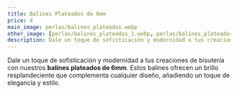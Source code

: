 ```yaml
---
title: Balines Plateados de 6mm
price: 4
main_image: perlas/balines_plateados.webp
other_image: [perlas/balines_plateados_1.webp, perlas/balines_plateados_2.webp, perlas/balines_plateados_3.webp]
description: Dale un toque de sofisticación y modernidad a tus creaciones de bisutería con nuestros balines plateados de 6mm.
---
```


Dale un toque de sofisticación y modernidad a tus creaciones de bisutería con nuestros **balines plateados de 6mm**. Estos balines ofrecen un brillo resplandeciente que complementa cualquier diseño, añadiendo un toque de elegancia y estilo.
